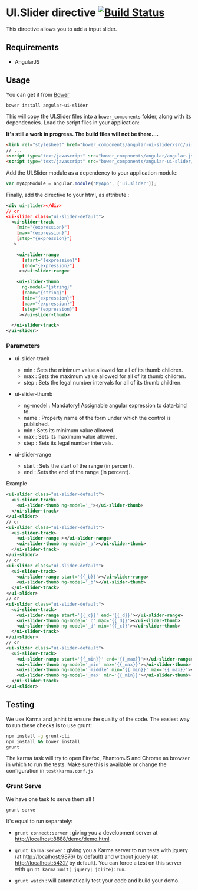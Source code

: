 # UI.Slider directive [![Build Status](https://travis-ci.org/angular-ui/ui-slider.png)](https://travis-ci.org/angular-ui/ui-slider)

This directive allows you to add a input slider.

## Requirements

- AngularJS

## Usage

You can get it from [Bower](http://bower.io/)

```sh
bower install angular-ui-slider
```

This will copy the UI.Slider files into a `bower_components` folder, along with its dependencies. Load the script files in your application:

**It's still a work in progress. The build files will not be there....**

```html
<link rel="stylesheet" href="bower_components/angular-ui-slider/src/ui-slider.css" />
// ...
<script type="text/javascript" src="bower_components/angular/angular.js"></script>
<script type="text/javascript" src="bower_components/angular-ui-slider/src/ui-slider.js"></script>
```

Add the UI.Slider module as a dependency to your application module:

```javascript
var myAppModule = angular.module('MyApp', ['ui.slider']);
```

Finally, add the directive to your html,
as attribute :

```xml
<div ui-slider></div>
// or
<ui-slider class="ui-slider-default">
  <ui-slider-track
    [min="{expression}"]
    [max="{expression}"]
    [step="{expression}"]
   >

    <ui-slider-range
      [start="{expression}"]
      [end="{expression}"]
     ></ui-slider-range>

    <ui-slider-thumb
      ng-model="{string}"
      [name="{string}"]
      [min="{expression}"]
      [max="{expression}"]
      [step="{expression}"]
     ></ui-slider-thumb>

  </ui-slider-track>
</ui-slider>
```

### Parameters

* ui-slider-track
  * min : Sets the minimum value allowed for all of its thumb children.
  * max : Sets the maximum value allowed for all of its thumb children.
  * step : Sets the legal number intervals for all of its thumb children.

* ui-slider-thumb
  * ng-model : Mandatory! Assignable angular expression to data-bind to.
  * name : Property name of the form under which the control is published.
  * min : Sets its minimum value allowed.
  * max : Sets its maximum value allowed.
  * step : Sets its legal number intervals.

* ui-slider-range
  * start : Sets the start of the range (in percent).
  * end : Sets the end of the range (in percent).

Example

```xml
<ui-slider class="ui-slider-default">
  <ui-slider-track>
    <ui-slider-thumb ng-model='_'></ui-slider-thumb>
  </ui-slider-track>
</ui-slider>
// or
<ui-slider class="ui-slider-default">
  <ui-slider-track>
    <ui-slider-range ></ui-slider-range>
    <ui-slider-thumb ng-model='_a'></ui-slider-thumb>
  </ui-slider-track>
</ui-slider>
// or
<ui-slider class="ui-slider-default">
  <ui-slider-track>
    <ui-slider-range start='{{_b}}'></ui-slider-range>
    <ui-slider-thumb ng-model='_b'></ui-slider-thumb>
  </ui-slider-track>
</ui-slider>
// or
<ui-slider class="ui-slider-default">
  <ui-slider-track>
    <ui-slider-range start='{{_c}}' end='{{_d}}'></ui-slider-range>
    <ui-slider-thumb ng-model='_c' max='{{_d}}'></ui-slider-thumb>
    <ui-slider-thumb ng-model='_d' min='{{_c}}'></ui-slider-thumb>
  </ui-slider-track>
</ui-slider>
// or
<ui-slider class="ui-slider-default">
  <ui-slider-track>
    <ui-slider-range start='{{_min}}' end='{{_max}}'></ui-slider-range>
    <ui-slider-thumb ng-model='_min' max='{{_max}}'></ui-slider-thumb>
    <ui-slider-thumb ng-model='_middle' min='{{_min}}' max='{{_max}}'></ui-slider-thumb>
    <ui-slider-thumb ng-model='_max' min='{{_min}}'></ui-slider-thumb>
  </ui-slider-track>
</ui-slider>
```


## Testing

We use Karma and jshint to ensure the quality of the code.  The easiest way to run these checks is to use grunt:

```sh
npm install -g grunt-cli
npm install && bower install
grunt
```

The karma task will try to open Firefox, PhantomJS and Chrome as browser in which to run the tests.  Make sure this is available or change the configuration in `test\karma.conf.js`


### Grunt Serve

We have one task to serve them all !

```sh
grunt serve
```

It's equal to run separately:

* `grunt connect:server` : giving you a development server at [http://localhost:8888/demo/demo.html](http://localhost:8888/demo/demo.html).

* `grunt karma:server` : giving you a Karma server to run tests with jquery (at [http://localhost:9876/](http://localhost:9876/) by default) and  without jquery (at [http://localhost:5432/](http://localhost:5432/) by default). You can force a test on this server with `grunt karma:unit(_jquery|_jqlite):run`.

* `grunt watch` : will automatically test your code and build your demo.